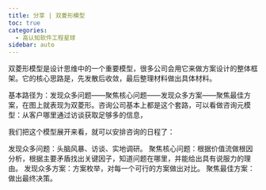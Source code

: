 ```yaml
---
title: 分享 | 双菱形模型
toc: true
categories: 
  - 高认知软件工程星球
sidebar: auto
---
```


双菱形模型是设计思维中的一个重要模型，很多公司会用它来做方案设计的整体框架。它的核心思路是，先发散后收敛，最后整理材料做出具体材料。

基本路径为：发现众多问题——聚焦核心问题——发现众多方案——聚焦最佳方案，在图上就表现为双菱形。咨询公司基本上都是这个套路，可以看做咨询元模型：从客户哪里通过访谈获取足够多的信息，

我们把这个模型展开来看，就可以安排咨询的日程了：

发现众多问题：头脑风暴、访谈、实地调研。
聚焦核心问题：根据价值流做根因分析，根据主要矛盾找出关键因子，知道问题在哪里，并能给出具有说服力的理由。
发现众多方案：方案枚举，对每一个可行的方案做出对比。
聚焦最佳方案：做出最终决策。



